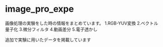 # image_pro_expe
画像処理の実験をした時の情報をまとめています。
1.RGB-YUV変換
2.ベクトル量子化
3.微分フィルタ
4.動画差分
5.電子透かし

追加で実験に用いたデータを掲載しています
